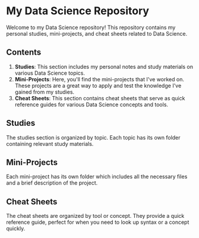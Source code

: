 # My Data Science Repository

Welcome to my Data Science repository! This repository contains my personal studies, mini-projects, and cheat sheets related to Data Science.

## Contents

1. **Studies**: This section includes my personal notes and study materials on various Data Science topics.
2. **Mini-Projects**: Here, you'll find the mini-projects that I've worked on. These projects are a great way to apply and test the knowledge I've gained from my studies.
3. **Cheat Sheets**: This section contains cheat sheets that serve as quick reference guides for various Data Science concepts and tools.

## Studies

The studies section is organized by topic. Each topic has its own folder containing relevant study materials.

## Mini-Projects

Each mini-project has its own folder which includes all the necessary files and a brief description of the project.

## Cheat Sheets

The cheat sheets are organized by tool or concept. They provide a quick reference guide, perfect for when you need to look up syntax or a concept quickly.


